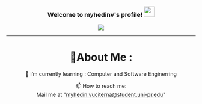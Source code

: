 <h3 align="center">
  Welcome to myhedinv's profile!
  <img src="https://media.giphy.com/media/hvRJCLFzcasrR4ia7z/giphy.gif" width="28">
</h3>
<p align="center">
  <a href="https://github.com/myhedinv/myhedinv"><img src="https://readme-typing-svg.herokuapp.com?color=%2336BCF7&center=true&vCenter=true&lines=Hi+%2C+welcome+to+my+Github+page;I+am+myhedinv;I+am+a+university+student"></a>
</p>

---
<div align="center">
  
# 💫About Me :
  
🌱 I’m currently learning : Computer and Software Enginerring

  📫 How to reach me:  
  Mail me at "myhedin.vuciterna@student.uni-pr.edu" 
</div>

<!--
**myhedinv/myhedinv** is a ✨ _special_ ✨ repository because its `README.md` (this file) appears on your GitHub profile.

Here are some ideas to get you started:

- 🔭 I’m currently working on ...
- 🌱 I’m currently learning ...
- 👯 I’m looking to collaborate on ...
- 🤔 I’m looking for help with ...
- 💬 Ask me about ...
- 📫 How to reach me: ...
- 😄 Pronouns: ...
- ⚡ Fun fact: ...
-->
